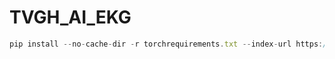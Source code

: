 # TVGH_AI_EKG

```typescript
pip install --no-cache-dir -r torchrequirements.txt --index-url https://download.pytorch.org/whl/cpu
```
